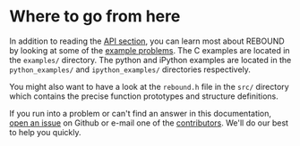 # Where to go from here
In addition to reading the [API section](api.md), you can learn most about REBOUND by looking at some of the [example problems](examples.md). 
The C examples are located in the `examples/` directory. 
The python and iPython examples are located in the `python_examples/` and `ipython_examples/` directories respectively. 

You might also want to have a look at the `rebound.h` file in the `src/` directory which contains the precise function prototypes and structure definitions.

If you run into a problem or can't find an answer in this documentation, [open an issue](https://github.com/hannorein/rebound/issues) on Github or e-mail one of the [contributors](/#contributors). 
We'll do our best to help you quickly.

